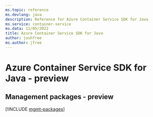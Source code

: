 ```yaml
---
ms.topic: reference
ms.devlang: java
description: Reference for Azure Container Service SDK for Java
ms.service: container-service
ms.data: 11/05/2022
title: Azure Container Service SDK for Java
author: joshfree
ms.author: jfree
---
```

# Azure Container Service SDK for Java - preview

## Management packages - preview
[!INCLUDE [mgmt-packages](container-service-mgmt-index.md)]